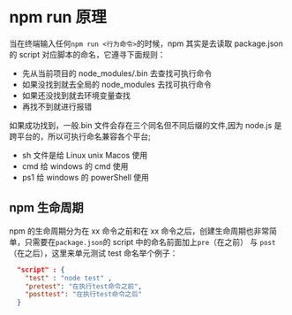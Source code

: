 # npm run 原理

当在终端输入任何`npm run <行为命令>`的时候，npm 其实是去读取 package.json 的 script 对应脚本的命名，它遵寻下面规则：

- 先从当前项目的 node_modules/.bin 去查找可执行命令
- 如果没找到就去全局的 node_modules 去找可执行命令
- 如果还没找到就去环境变量查找
- 再找不到就进行报错

如果成功找到，一般.bin 文件会存在三个同名但不同后缀的文件,因为 node.js 是跨平台的，所以可执行命名兼容各个平台;

- sh 文件是给 Linux unix Macos 使用
- cmd 给 windows 的 cmd 使用
- ps1 给 windows 的 powerShell 使用

## npm 生命周期

npm 的生命周期分为在 xx 命令之前和在 xx 命令之后，创建生命周期也非常简单，只需要在`package.json`的 script 中的命名前面加上`pre`（在之前） 与 `post`（在之后），这里来单元测试 test 命名举个例子：

```json
  "script" : {
    "test" : "node test" ,
    "pretest": "在执行test命令之前",
    "posttest": "在执行test命令之后"
  }
```
